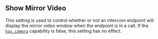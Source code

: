 ## Show Mirror Video

This setting is used to control whether or not an intercom endpoint will display the mirror video window when the endpoint is in a call. If the [`has_camera`][1] capability is false, this setting has no effect.


[1]:	https://snap-one.github.io/docs-driverworks-proxyprotocol/#intercom-capabilities-has_camera
